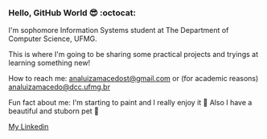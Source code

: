 ### Hello, GitHub World 😎 :octocat:


I'm sophomore Information Systems student at The Department of Computer Science, UFMG. 

This is where I'm going to be sharing some practical projects and tryings at learning something new! 

How to reach me: analuizamacedost@gmail.com or (for academic reasons) analuizamacedo@dcc.ufmg.br 

Fun fact about me: I'm starting to paint and I really enjoy it 🎨 Also I have a beautiful and stuborn pet 🐶
 
[My Linkedin](https://www.linkedin.com/in/ana-luiza-mac%C3%AAdo/)

